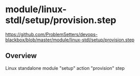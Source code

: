 # module/linux-stdl/setup/provision.step

https://github.com/ProblemSetters/devops-blackbox/blob/master/module/linux-stdl/setup/provision.step

## Overview

Linux standalone module "setup" action "provision" step


